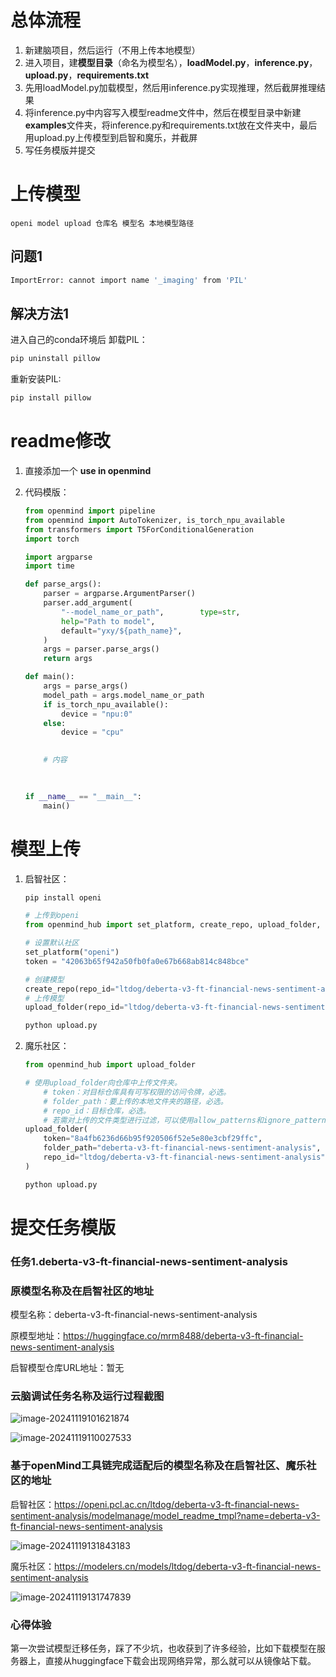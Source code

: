 

# 总体流程

1. 新建脑项目，然后运行（不用上传本地模型）
2. 进入项目，建**模型目录**（命名为模型名），**loadModel.py**，**inference.py**，**upload.py**，**requirements.txt**
3. 先用loadModel.py加载模型，然后用inference.py实现推理，然后截屏推理结果
4. 将inference.py中内容写入模型readme文件中，然后在模型目录中新建**examples**文件夹，将inference.py和requirements.txt放在文件夹中，最后用upload.py上传模型到启智和魔乐，并截屏
5. 写任务模版并提交

# 上传模型

```
openi model upload 仓库名 模型名 本地模型路径
```

## 问题1

```bash
ImportError: cannot import name '_imaging' from 'PIL' 
```

## 解决方法1

进入自己的conda环境后
卸载PIL：

```bash
pip uninstall pillow
```

重新安装PIL:

```bash
pip install pillow
```

# readme修改

1. 直接添加一个 **use in openmind**

2. 代码模版：

   ```py
   from openmind import pipeline
   from openmind import AutoTokenizer, is_torch_npu_available
   from transformers import T5ForConditionalGeneration
   import torch
   
   import argparse
   import time
   
   def parse_args():
       parser = argparse.ArgumentParser()
       parser.add_argument(
           "--model_name_or_path",        type=str,
           help="Path to model",
           default="yxy/${path_name}",
       )
       args = parser.parse_args()
       return args
   
   def main():
       args = parse_args()
       model_path = args.model_name_or_path
       if is_torch_npu_available():
           device = "npu:0"
       else:
           device = "cpu"
   
           
       # 内容
   
       
       
   if __name__ == "__main__":
       main()
   ```

# 模型上传

1. 启智社区：

   ```bash
   pip install openi
   ```

   ```py
   # 上传到openi
   from openmind_hub import set_platform, create_repo, upload_folder, snapshot_download
   
   # 设置默认社区
   set_platform("openi")
   token = "42063b65f942a50fb0fa0e67b668ab814c848bce"
   
   # 创建模型
   create_repo(repo_id="ltdog/deberta-v3-ft-financial-news-sentiment-analysis", token=token)
   # 上传模型
   upload_folder(repo_id="ltdog/deberta-v3-ft-financial-news-sentiment-analysis", folder_path="deberta-v3-ft-financial-news-sentiment-analysis", token=token)
   ```

   ```bash
   python upload.py
   ```

2. 魔乐社区：

   ```python
   from openmind_hub import upload_folder
   
   # 使用upload_folder向仓库中上传文件夹。
       # token：对目标仓库具有可写权限的访问令牌，必选。
       # folder_path：要上传的本地文件夹的路径，必选。
       # repo_id：目标仓库，必选。
       # 若需对上传的文件类型进行过滤，可以使用allow_patterns和ignore_patterns参数，详见upload_folder。
   upload_folder(
       token="8a4fb6236d66b95f920506f52e5e80e3cbf29ffc",
       folder_path="deberta-v3-ft-financial-news-sentiment-analysis",
       repo_id="ltdog/deberta-v3-ft-financial-news-sentiment-analysis",
   )
   ```

   ```bash
   python upload.py
   ```

   



# 提交任务模版

### 任务1.deberta-v3-ft-financial-news-sentiment-analysis

### 原模型名称及在启智社区的地址

模型名称：deberta-v3-ft-financial-news-sentiment-analysis

原模型地址：https://huggingface.co/mrm8488/deberta-v3-ft-financial-news-sentiment-analysis

启智模型仓库URL地址：暂无

### 云脑调试任务名称及运行过程截图

![image-20241119101621874](./image/image-20241119101621874.png)

![image-20241119110027533](./image/image-20241119110027533.png)

### 基于openMind工具链完成适配后的模型名称及在启智社区、魔乐社区的地址

启智社区：https://openi.pcl.ac.cn/ltdog/deberta-v3-ft-financial-news-sentiment-analysis/modelmanage/model_readme_tmpl?name=deberta-v3-ft-financial-news-sentiment-analysis

![image-20241119131843183](./image/image-20241119131843183.png)

魔乐社区：https://modelers.cn/models/ltdog/deberta-v3-ft-financial-news-sentiment-analysis

![image-20241119131747839](./image/image-20241119131747839.png)

### 心得体验

第一次尝试模型迁移任务，踩了不少坑，也收获到了许多经验，比如下载模型在服务器上，直接从huggingface下载会出现网络异常，那么就可以从镜像站下载。
